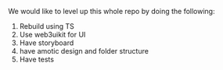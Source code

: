 We would like to level up this whole repo by doing the following:

1) Rebuild using TS
2) Use web3uikit for UI
3) Have storyboard
4) have amotic design and folder structure
5) Have tests

